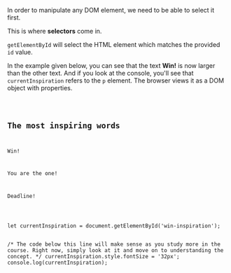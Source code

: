 In order to manipulate any DOM element,
we need to be able to select it first.

This is where **selectors** come in.

`getElementById` will select the HTML
element which matches the
provided `id` value.

In the example given below,
you can see that the text **Win!** is
now larger than the other text.
And
if you look at the console, you'll see
that `currentInspiration` refers to
the `p` element. The browser views it as
a DOM object with properties.

<codeblock language="javascript" type="lesson">
<code>
<panel language="html">
<h2 class="heading">The most inspiring words</h2>
<p class="textual-details" id="win-inspiration">Win!</p>
<p class="textual-details" id="movie-reference">You are the one!</p>
<p class="textual-details" id="work-inspiration">Deadline!</p>
</panel>
<panel language="javascript">
let currentInspiration = document.getElementById('win-inspiration');

/*
  The code below this line will make sense as you study more in the course.
  Right now, simply look at it and move on to understanding the concept.
*/
currentInspiration.style.fontSize = '32px';
console.log(currentInspiration);
</panel>
</code>
</codeblock>